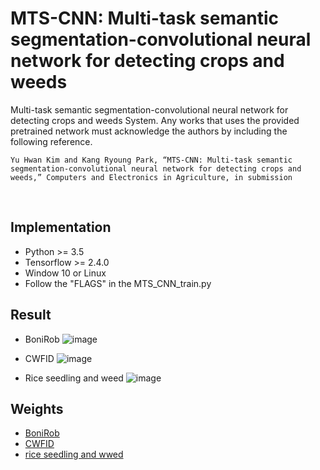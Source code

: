 # MTS-CNN: Multi-task semantic segmentation-convolutional neural network for detecting crops and weeds
Multi-task semantic segmentation-convolutional neural network for detecting crops and weeds System. Any works that uses the provided pretrained network must acknowledge the authors by including the following reference.

    Yu Hwan Kim and Kang Ryoung Park, “MTS-CNN: Multi-task semantic segmentation-convolutional neural network for detecting crops and weeds,” Computers and Electronics in Agriculture, in submission 
    
<br>

## Implementation
* Python >= 3.5
* Tensorflow >= 2.4.0
* Window 10 or Linux
* Follow the "FLAGS" in the MTS_CNN_train.py

## Result
* BoniRob
![image](https://user-images.githubusercontent.com/31001511/161713119-0b9c0a8d-fdcf-4089-851d-78dd76ee5fb7.png)

* CWFID
![image](https://user-images.githubusercontent.com/31001511/161713148-e94037d5-dd59-4ac1-bb76-5d2e7524c3b0.png)

* Rice seedling and weed
![image](https://user-images.githubusercontent.com/31001511/161713184-7fe75599-f391-4af1-852e-6a875ebbaf0e.png)

## Weights
* [BoniRob](https://drive.google.com/file/d/1rwvZnqUuBa1z5Kd05_9CHJOzeJFa0uZM/view?usp=sharing)
* [CWFID](https://drive.google.com/file/d/1Kiv72yYO-k76Fgg9aM_nIEO799sn47c2/view?usp=sharing)
* [rice seedling and wwed](https://drive.google.com/file/d/1ELJER9e0d-hOmZyTix33u0V2wDpABCTB/view?usp=sharing)
